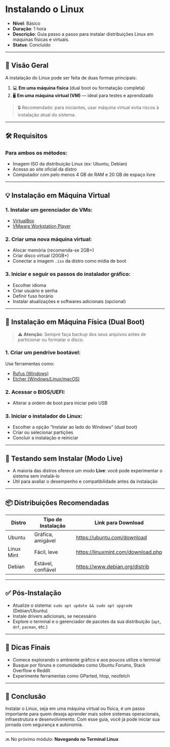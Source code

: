 # Instalando o Linux

- **Nível**: Básico  
- **Duração**: 1 hora  
- **Descrição**: Guia passo a passo para instalar distribuições Linux em máquinas físicas e virtuais.  
- **Status**: Concluído  

---

## 🧭 Visão Geral

A instalação do Linux pode ser feita de duas formas principais:

1. 💻 **Em uma máquina física** (dual boot ou formatação completa)
2. 🖥️ **Em uma máquina virtual (VM)** — ideal para testes e aprendizado

> 🔒 Recomendado: para iniciantes, usar máquina virtual evita riscos à instalação atual do sistema.

---

## 🛠️ Requisitos

### Para ambos os métodos:

- Imagem ISO da distribuição Linux (ex: Ubuntu, Debian)
- Acesso ao site oficial da distro
- Computador com pelo menos 4 GB de RAM e 20 GB de espaço livre

---

## 💡 Instalação em Máquina Virtual

### 1. Instalar um gerenciador de VMs:
- [VirtualBox](https://www.virtualbox.org/)
- [VMware Workstation Player](https://www.vmware.com/products/workstation-player.html)

### 2. Criar uma nova máquina virtual:
- Alocar memória (recomenda-se 2GB+)
- Criar disco virtual (20GB+)
- Conectar a imagem `.iso` da distro como mídia de boot

### 3. Iniciar e seguir os passos do instalador gráfico:
- Escolher idioma
- Criar usuário e senha
- Definir fuso horário
- Instalar atualizações e softwares adicionais (opcional)

---

## 💽 Instalação em Máquina Física (Dual Boot)

> ⚠️ **Atenção**: Sempre faça backup dos seus arquivos antes de particionar ou formatar o disco.

### 1. Criar um pendrive bootável:
Use ferramentas como:
- [Rufus (Windows)](https://rufus.ie/)
- [Etcher (Windows/Linux/macOS)](https://www.balena.io/etcher/)

### 2. Acessar o BIOS/UEFI:
- Alterar a ordem de boot para iniciar pelo USB

### 3. Iniciar o instalador do Linux:
- Escolher a opção “Instalar ao lado do Windows” (dual boot)
- Criar ou selecionar partições
- Concluir a instalação e reiniciar

---

## 🧪 Testando sem Instalar (Modo Live)

- A maioria das distros oferece um modo **Live**: você pode experimentar o sistema sem instalá-lo
- Útil para avaliar o desempenho e compatibilidade antes da instalação

---

## 📦 Distribuições Recomendadas

| Distro  | Tipo de Instalação | Link para Download                    |
|---------|--------------------|---------------------------------------|
| Ubuntu  | Gráfica, amigável  | https://ubuntu.com/download           |
| Linux Mint | Fácil, leve      | https://linuxmint.com/download.php   |
| Debian  | Estável, confiável | https://www.debian.org/distrib       |

---

## ✅ Pós-Instalação

- Atualize o sistema: `sudo apt update && sudo apt upgrade` (Debian/Ubuntu)
- Instale drivers adicionais, se necessário
- Explore o terminal e o gerenciador de pacotes da sua distribuição (`apt`, `dnf`, `pacman`, etc.)

---

## 🧩 Dicas Finais

- Comece explorando o ambiente gráfico e aos poucos utilize o terminal
- Busque por fóruns e comunidades como Ubuntu Forums, Stack Overflow e Reddit
- Experimente ferramentas como GParted, htop, neofetch

---

## 🚀 Conclusão

Instalar o Linux, seja em uma máquina virtual ou física, é um passo importante para quem deseja aprender mais sobre sistemas operacionais, infraestrutura e desenvolvimento. Com esse guia, você já pode iniciar sua jornada com segurança e autonomia.

---

🔜 No próximo módulo: **Navegando no Terminal Linux**
